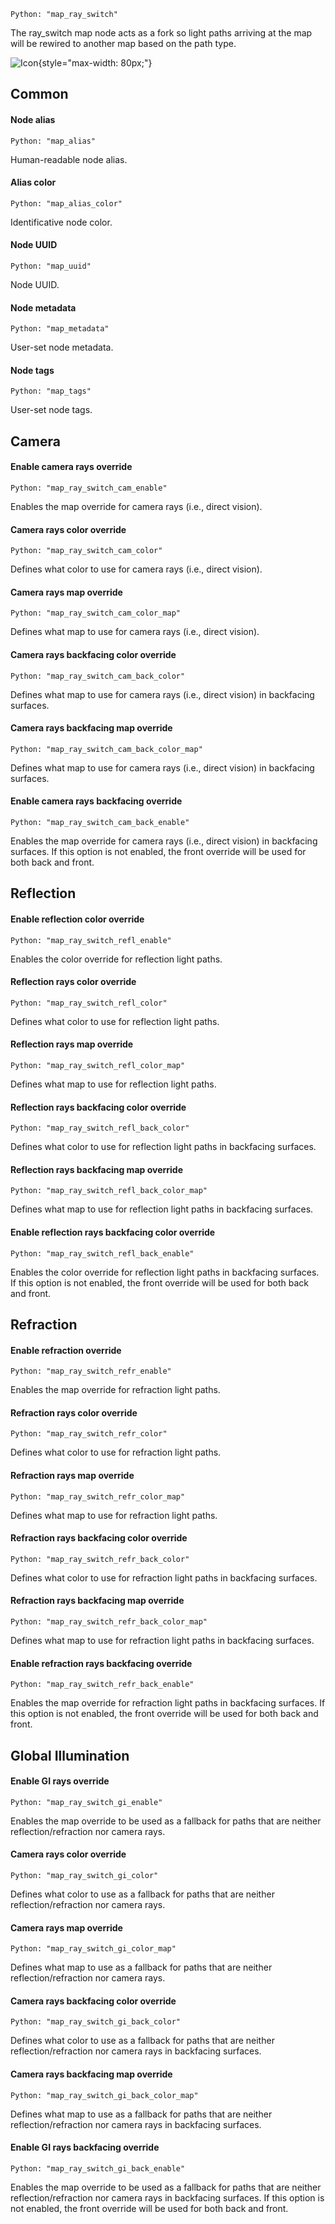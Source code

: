 `Python: "map_ray_switch"`

The ray_switch map node acts as a fork so light paths arriving at the map will be rewired to another map based on the path type.

![Icon](map_ray_switch_swatch.png "Icon"){style="max-width: 80px;"}

## Common

#### Node alias
`Python: "map_alias"`

Human-readable node alias.

#### Alias color
`Python: "map_alias_color"`

Identificative node color.

#### Node UUID
`Python: "map_uuid"`

Node UUID.

#### Node metadata
`Python: "map_metadata"`

User-set node metadata.

#### Node tags
`Python: "map_tags"`

User-set node tags.

## Camera

#### Enable camera rays override
`Python: "map_ray_switch_cam_enable"`

Enables the map override for camera rays (i.e., direct vision).

#### Camera rays color override
`Python: "map_ray_switch_cam_color"`

Defines what color to use for camera rays (i.e., direct vision).

#### Camera rays map override
`Python: "map_ray_switch_cam_color_map"`

Defines what map to use for camera rays (i.e., direct vision).

#### Camera rays backfacing color override
`Python: "map_ray_switch_cam_back_color"`

Defines what map to use for camera rays (i.e., direct vision) in backfacing surfaces.

#### Camera rays backfacing map override
`Python: "map_ray_switch_cam_back_color_map"`

Defines what map to use for camera rays (i.e., direct vision) in backfacing surfaces.

#### Enable camera rays backfacing override
`Python: "map_ray_switch_cam_back_enable"`

Enables the map override for camera rays (i.e., direct vision) in backfacing surfaces. If this option is not enabled, the front override will be used for both back and front.

## Reflection

#### Enable reflection color override
`Python: "map_ray_switch_refl_enable"`

Enables the color override for reflection light paths.

#### Reflection rays color override
`Python: "map_ray_switch_refl_color"`

Defines what color to use for reflection light paths.

#### Reflection rays map override
`Python: "map_ray_switch_refl_color_map"`

Defines what map to use for reflection light paths.

#### Reflection rays backfacing color override
`Python: "map_ray_switch_refl_back_color"`

Defines what color to use for reflection light paths in backfacing surfaces.

#### Reflection rays backfacing map override
`Python: "map_ray_switch_refl_back_color_map"`

Defines what map to use for reflection light paths in backfacing surfaces.

#### Enable reflection rays backfacing color override
`Python: "map_ray_switch_refl_back_enable"`

Enables the color override for reflection light paths in backfacing surfaces. If this option is not enabled, the front override will be used for both back and front.

## Refraction

#### Enable refraction override
`Python: "map_ray_switch_refr_enable"`

Enables the map override for refraction light paths.

#### Refraction rays color override
`Python: "map_ray_switch_refr_color"`

Defines what color to use for refraction light paths.

#### Refraction rays map override
`Python: "map_ray_switch_refr_color_map"`

Defines what map to use for refraction light paths.

#### Refraction rays backfacing color override
`Python: "map_ray_switch_refr_back_color"`

Defines what color to use for refraction light paths in backfacing surfaces.

#### Refraction rays backfacing map override
`Python: "map_ray_switch_refr_back_color_map"`

Defines what map to use for refraction light paths in backfacing surfaces.

#### Enable refraction rays backfacing override
`Python: "map_ray_switch_refr_back_enable"`

Enables the map override for refraction light paths in backfacing surfaces. If this option is not enabled, the front override will be used for both back and front.

## Global Illumination

#### Enable GI rays override
`Python: "map_ray_switch_gi_enable"`

Enables the map override to be used as a fallback for paths that are neither reflection/refraction nor camera rays.

#### Camera rays color override
`Python: "map_ray_switch_gi_color"`

Defines what color to use as a fallback for paths that are neither reflection/refraction nor camera rays.

#### Camera rays map override
`Python: "map_ray_switch_gi_color_map"`

Defines what map to use as a fallback for paths that are neither reflection/refraction nor camera rays.

#### Camera rays backfacing color override
`Python: "map_ray_switch_gi_back_color"`

Defines what color to use as a fallback for paths that are neither reflection/refraction nor camera rays in backfacing surfaces.

#### Camera rays backfacing map override
`Python: "map_ray_switch_gi_back_color_map"`

Defines what map to use as a fallback for paths that are neither reflection/refraction nor camera rays in backfacing surfaces.

#### Enable GI rays backfacing override
`Python: "map_ray_switch_gi_back_enable"`

Enables the map override to be used as a fallback for paths that are neither reflection/refraction nor camera rays in backfacing surfaces. If this option is not enabled, the front override will be used for both back and front.

